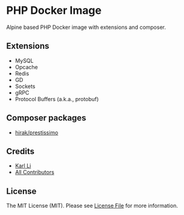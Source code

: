 # PHP Docker Image

Alpine based PHP Docker image with extensions and composer.

## Extensions

* MySQL
* Opcache
* Redis
* GD
* Sockets
* gRPC
* Protocol Buffers (a.k.a., protobuf)

## Composer packages
* [hirak/prestissimo](https://github.com/hirak/prestissimo)

## Credits

- [Karl Li](https://github.com/killtw)
- [All Contributors](../../contributors)

## License

The MIT License (MIT). Please see [License File](LICENSE.md) for more information.